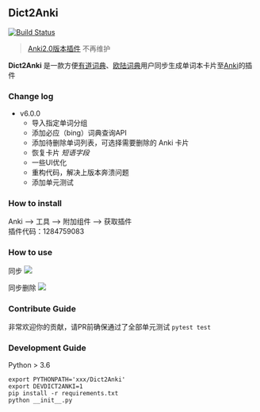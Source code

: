## Dict2Anki
[![Build Status](https://travis-ci.org/megachweng/Dict2Anki.svg?branch=master)](https://travis-ci.org/megachweng/Dict2Anki)
> [Anki2.0版本插件](https://github.com/megachweng/Dict2Anki/releases/tag/v4.0) 不再维护
 
**Dict2Anki** 是一款方便[有道词典](http://cidian.youdao.com/multi.html)、[欧陆词典](https://www.eudic.net/)用户同步生成单词本卡片至[Anki](https://apps.ankiweb.net/#download)的插件

### Change log
* v6.0.0
    * 导入指定单词分组
    * 添加必应（bing）词典查询API
    * 添加待删除单词列表，可选择需要删除的 Anki 卡片
    * 恢复卡片 *短语字段*
    * 一些UI优化
    * 重构代码，解决上版本奔溃问题
    * 添加单元测试

 
### How to install
Anki --> 工具 --> 附加组件 --> 获取插件  
插件代码：1284759083
### How to use
同步
<img src = "https://raw.githubusercontent.com/megachweng/Dict2Anki/master/screenshot/sync.gif"></span>

同步删除
<img src = "https://raw.githubusercontent.com/megachweng/Dict2Anki/master/screenshot/del.gif"></span>

### Contribute Guide
非常欢迎你的贡献，请PR前确保通过了全部单元测试 `pytest test`

### Development Guide
Python > 3.6  
```
export PYTHONPATH='xxx/Dict2Anki'  
export DEVDICT2ANKI=1  
pip install -r requirements.txt  
python __init__.py
```